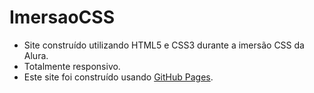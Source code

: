 # ImersaoCSS
- Site construído utilizando HTML5 e CSS3 durante a imersão CSS da Alura.
- Totalmente responsivo.
- Este site foi construído usando [GitHub Pages](https://franciscofeo.github.io/ImersaoCSS/).
